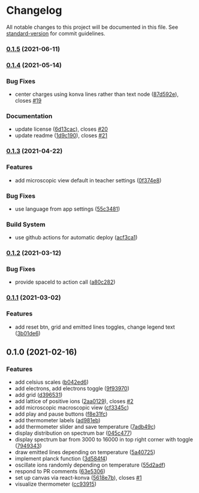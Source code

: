 # Changelog

All notable changes to this project will be documented in this file. See [standard-version](https://github.com/conventional-changelog/standard-version) for commit guidelines.

### [0.1.5](https://github.com/graasp/graasp-app-thermal-radiation/compare/v0.1.4...v0.1.5) (2021-06-11)

### [0.1.4](https://github.com/graasp/graasp-app-thermal-radiation/compare/v0.1.3...v0.1.4) (2021-05-14)

### Bug Fixes

- center charges using konva lines rather than text node ([87d592e](https://github.com/graasp/graasp-app-thermal-radiation/commit/87d592e13f77733d947de3ccd3b5b776cb3df497)), closes [#19](https://github.com/graasp/graasp-app-thermal-radiation/issues/19)

### Documentation

- update license ([6d13cac](https://github.com/graasp/graasp-app-thermal-radiation/commit/6d13cace96ab78c59ec2b45fbaf4df64c5a13f51)), closes [#20](https://github.com/graasp/graasp-app-thermal-radiation/issues/20)
- update readme ([1d9c190](https://github.com/graasp/graasp-app-thermal-radiation/commit/1d9c1905e0e0f2416d46d7acb06eec300d41a9b4)), closes [#21](https://github.com/graasp/graasp-app-thermal-radiation/issues/21)

### [0.1.3](https://github.com/graasp/graasp-app-thermal-radiation/compare/v0.1.2...v0.1.3) (2021-04-22)

### Features

- add microscopic view default in teacher settings ([0f374e8](https://github.com/graasp/graasp-app-thermal-radiation/commit/0f374e8dcdaed3834a6d4cc85be395bf598e6313))

### Bug Fixes

- use language from app settings ([55c3481](https://github.com/graasp/graasp-app-thermal-radiation/commit/55c3481f46ff775d29480d62c07c805de277b101))

### Build System

- use github actions for automatic deploy ([acf3ca1](https://github.com/graasp/graasp-app-thermal-radiation/commit/acf3ca1328da2c3203bb033ace94a585c65f1732))

### [0.1.2](https://github.com/graasp/graasp-app-thermal-radiation/compare/v0.1.1...v0.1.2) (2021-03-12)

### Bug Fixes

- provide spaceId to action call ([a80c282](https://github.com/graasp/graasp-app-thermal-radiation/commit/a80c28298ad96c283b249feb6c290f7321e45bf9))

### [0.1.1](https://github.com/graasp/graasp-app-thermal-radiation/compare/v0.1.0...v0.1.1) (2021-03-02)

### Features

- add reset btn, grid and emitted lines toggles, change legend text ([3b01de6](https://github.com/graasp/graasp-app-thermal-radiation/commit/3b01de65043b1e30258554ac54b8f59a616f66b0))

## 0.1.0 (2021-02-16)

### Features

- add celsius scales ([b042ed6](https://github.com/graasp/graasp-app-thermal-radiation/commit/b042ed64ae6f9ac870a6fedaf9a76b9f08c345b0))
- add electrons, add electrons toggle ([9f93970](https://github.com/graasp/graasp-app-thermal-radiation/commit/9f93970d74cf0141db69681b6710a3510f25f654))
- add grid ([d396531](https://github.com/graasp/graasp-app-thermal-radiation/commit/d396531347c105fea6e23e3b2c8b83711a74adb2))
- add lattice of positive ions ([2aa0129](https://github.com/graasp/graasp-app-thermal-radiation/commit/2aa0129ba8b3209ff3f093b545be6d0e97093968)), closes [#2](https://github.com/graasp/graasp-app-thermal-radiation/issues/2)
- add microscopic macroscopic view ([cf3345c](https://github.com/graasp/graasp-app-thermal-radiation/commit/cf3345c6aba9f6b6cd53bbf916822dcb516fefd6))
- add play and pause buttons ([f8e31fc](https://github.com/graasp/graasp-app-thermal-radiation/commit/f8e31fcffd2a24d3b3ee6bfc894a0890f6978bd1))
- add thermometer labels ([ad981eb](https://github.com/graasp/graasp-app-thermal-radiation/commit/ad981eba886e10755698d57c667d7e9c66fd69f1))
- add thermometer slider and save temperature ([7adb49c](https://github.com/graasp/graasp-app-thermal-radiation/commit/7adb49cf3baa08d71907e1e68293eab32ff815e9))
- display distribution on spectrum bar ([045c477](https://github.com/graasp/graasp-app-thermal-radiation/commit/045c4774a9c2ae17951073b16e5d8c81c20fd7b2))
- display spectrum bar from 3000 to 16000 in top right corner with toggle ([7949343](https://github.com/graasp/graasp-app-thermal-radiation/commit/7949343c72cd05c83426125be51cf54a3b42dfb8))
- draw emitted lines depending on temperature ([5a40725](https://github.com/graasp/graasp-app-thermal-radiation/commit/5a407256dcbea9861ff92635f6dda7e9587f6226))
- implement planck function ([3d584f4](https://github.com/graasp/graasp-app-thermal-radiation/commit/3d584f4a57d54402fd577ec5e755394201195500))
- oscillate ions randomly depending on temperature ([55d2adf](https://github.com/graasp/graasp-app-thermal-radiation/commit/55d2adff373cca6349fb21a1cd02ceb69b0a2db4))
- respond to PR comments ([63e5306](https://github.com/graasp/graasp-app-thermal-radiation/commit/63e5306cef392b511559ee1a3efa2f6268de9657))
- set up canvas via react-konva ([5618e7b](https://github.com/graasp/graasp-app-thermal-radiation/commit/5618e7b1ac30bebd55ec7e36d9b1b4ea5c5505cc)), closes [#1](https://github.com/graasp/graasp-app-thermal-radiation/issues/1)
- visualize thermometer ([cc93915](https://github.com/graasp/graasp-app-thermal-radiation/commit/cc93915215c69988391bfce5c9014bf722e139c9))
